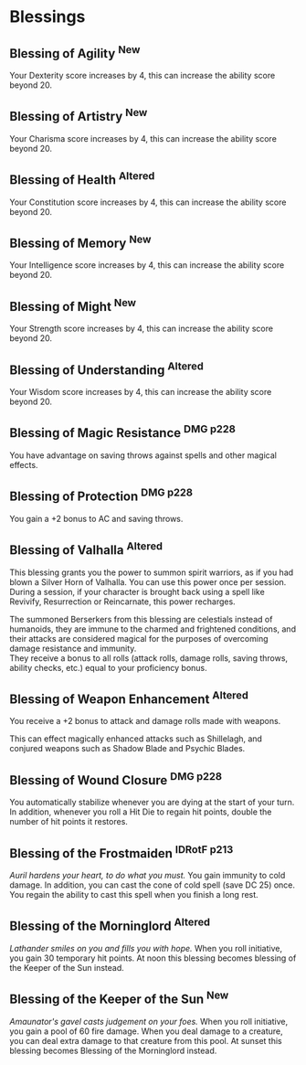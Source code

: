 # Blessings
	
## Blessing of Agility <sup>New</sup>
Your Dexterity score increases by 4, this can increase the ability score beyond 20.

## Blessing of Artistry <sup>New</sup>
Your Charisma score increases by 4, this can increase the ability score beyond 20.
	
## Blessing of Health <sup>Altered</sup>
Your Constitution score increases by 4, this can increase the ability score beyond 20.

## Blessing of Memory <sup>New</sup>
Your Intelligence score increases by 4, this can increase the ability score beyond 20.

## Blessing of Might <sup>New</sup>
Your Strength score increases by 4, this can increase the ability score beyond 20.

## Blessing of Understanding <sup>Altered</sup>
Your Wisdom score increases by 4, this can increase the ability score beyond 20.
	
## Blessing of Magic Resistance <sup>DMG p228</sup>
You have advantage on saving throws against spells and other magical effects.
	
## Blessing of Protection <sup>DMG p228</sup>
You gain a +2 bonus to AC and saving throws.
	
## Blessing of Valhalla <sup>Altered</sup>
This blessing grants you the power to summon spirit warriors, as if you had blown a Silver Horn of Valhalla. You can use this power once per session. During a session, if your character is brought back using a spell like Revivify, Resurrection or Reincarnate, this power recharges.

The summoned Berserkers from this blessing are celestials instead of humanoids, they are immune to the charmed and frightened conditions, and their attacks are considered magical for the purposes of overcoming damage resistance and immunity.     
They receive a bonus to all rolls (attack rolls, damage rolls, saving throws, ability checks, etc.) equal to your proficiency bonus.

## Blessing of Weapon Enhancement <sup>Altered</sup>
You receive a +2 bonus to attack and damage rolls made with weapons.

This can effect magically enhanced attacks such as Shillelagh, and conjured weapons such as Shadow Blade and Psychic Blades.

## Blessing of Wound Closure <sup>DMG p228</sup>
You automatically stabilize whenever you are dying at the start of your turn. In addition, whenever you roll a Hit Die to regain hit points, double the number of hit points it restores.

## Blessing of the Frostmaiden <sup>IDRotF p213</sup>
*Auril hardens your heart, to do what you must.* You gain immunity to cold damage. In addition, you can cast the cone of cold spell (save DC 25) once. You regain the ability to cast this spell when you finish a long rest.

## Blessing of the Morninglord <sup>Altered</sup>
*Lathander smiles on you and fills you with hope.* When you roll initiative, you gain 30 temporary hit points.
At noon this blessing becomes blessing of the Keeper of the Sun instead.

## Blessing of the Keeper of the Sun <sup>New</sup>
*Amaunator's gavel casts judgement on your foes.* When you roll initiative, you gain a pool of 60 fire damage. When you deal damage to a creature, you can deal extra damage to that creature from this pool.
At sunset this blessing becomes Blessing of the Morninglord instead.